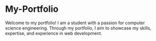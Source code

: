 # My-Portfolio
Welcome to my portfolio! I am a student with a passion for computer science engineering. Through my portfolio, I aim to showcase my skills, expertise, and experience in web development.
